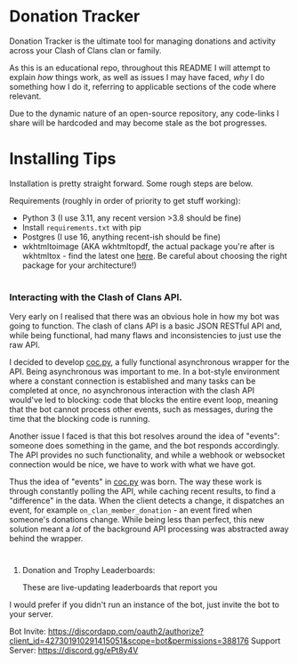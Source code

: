 # Donation Tracker

Donation Tracker is the ultimate tool for managing donations and activity across your Clash of Clans clan or family.

As this is an educational repo, throughout this README I will attempt to explain *how* things work, as well as issues
I may have faced, *why* I do something how I do it, referring to applicable sections of the code where relevant.

Due to the dynamic nature of an open-source repository, any code-links I share will be hardcoded and may become stale as the bot progresses.

# Installing Tips
Installation is pretty straight forward. Some rough steps are below.

Requirements (roughly in order of priority to get stuff working):
- Python 3 (I use 3.11, any recent version >3.8 should be fine)
- Install `requirements.txt` with pip
- Postgres (I use 16, anything recent-ish should be fine)
- wkhtmltoimage (AKA wkhtmltopdf, the actual package you're after is wkhtmltox - find the latest one [here](https://github.com/wkhtmltopdf/packaging/releases). Be careful about choosing the right package for your architecture!)


# 
### Interacting with the Clash of Clans API.

Very early on I realised that there was an obvious hole in how my bot was going to function. 
The clash of clans API is a basic JSON RESTful API and, while being functional, had many flaws and inconsistencies 
to just use the raw API.

I decided to develop [coc.py](https://github.com/mathsman5133/coc.py), a fully functional asynchronous wrapper for the API. 
Being asynchronous was important to me. In a bot-style environment where a constant connection is established and many tasks
can be completed at once, no asynchronous interaction with the clash API would've led to blocking: code that blocks the entire event loop, 
meaning that the bot cannot process other events, such as messages, during the time that the blocking code is running.

Another issue I faced is that this bot resolves around the idea of "events": someone does something in the game,
and the bot responds accordingly. The API provides no such functionality, and while a webhook or websocket connection would 
be nice, we have to work with what we have got.

Thus the idea of "events" in [coc.py](https://github.com/mathsman5133/coc.py) was born. The way these work is through constantly
polling the API, while caching recent results, to find a "difference" in the data. When the client detects a change, it dispatches 
an event, for example `on_clan_member_donation` - an event fired when someone's donations change. While being less than perfect, 
this new solution meant a *lot* of the background API processing was abstracted away behind the wrapper.

# 


1. Donation and Trophy Leaderboards:

    These are live-updating leaderboards that report you
    
    
     
I would prefer if you didn't run an instance of the bot, just invite the bot to your server.

Bot Invite: https://discordapp.com/oauth2/authorize?client_id=427301910291415051&scope=bot&permissions=388176
Support Server: https://discord.gg/ePt8y4V   